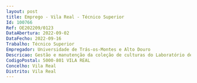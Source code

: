 ```yaml
--- 
layout: post
title: Emprego - Vila Real - Técnico Superior
Id: 100766
Ref: OE202209/0123
DataAbertura: 2022-09-02
DataFecho: 2022-09-16
Trabalho: Técnico Superior
Empregador: Universidade de Trás-os-Montes e Alto Douro
Descricao: Gestão e manutenção da coleção de culturas do Laboratório de Microbiologia e Biotecnologia do Vinho, incluindo a preparação de stocks de culturas para conservação e de subculturas para utilizadores  execução de todos procedimentos experimentais necessários à caraterização fenotípica e molecular dos isolados  gestão dos stocks de reagentes, meios de cultura e materiais de laboratório, e de equipamentos e congeladores  preparação de documentos técnicos de controlo de funcionamento, incluindo SOPs – Standard Operation Procedures   de metodologias de caraterização de microrganismos e de utilização de instrumentos equipamentos  atualização e manutenção do inventário das culturas microbianas, metodologias de caraterização de microrganismos e de utilização de stocks e de toda a informação associada à coleção de culturas, preferencialmente com recurso a sistema de gestão de informação laboratorial  suporte a projetos de investigação e de bioprospecção para exploração biotecnológica da coleção.
CodigoPostal: 5000-801 VILA REAL
Concelho: Vila Real
Distrito: Vila Real
--- 
```

